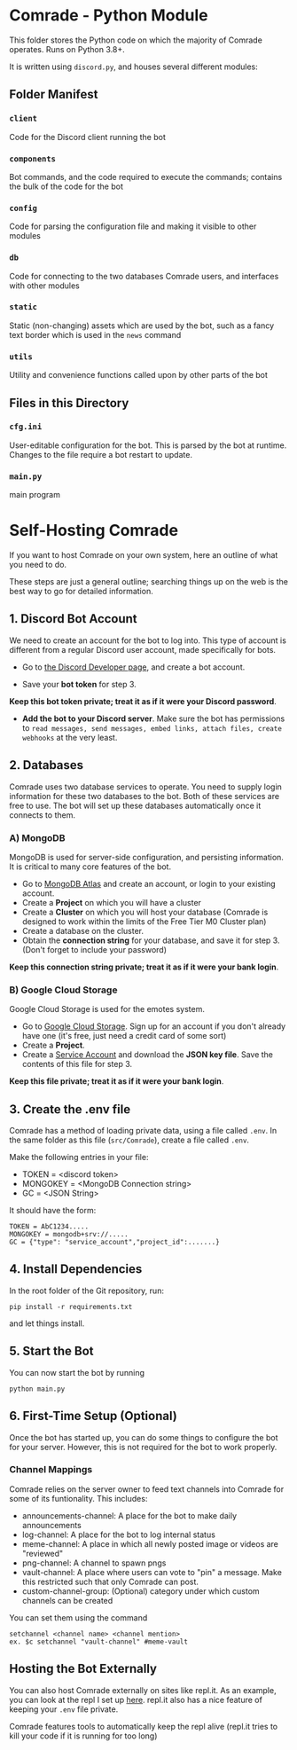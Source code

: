 # Comrade - Python Module
This folder stores the Python code on which the majority of Comrade operates. Runs on Python 3.8+.

It is written using `discord.py`, and houses several different modules:

## Folder Manifest

### `client`
Code for the Discord client running the bot

### `components`
Bot commands, and the code required to execute the commands; contains the bulk of the code for the bot

### `config`
Code for parsing the configuration file and making it visible to other modules

### `db`
Code for connecting to the two databases Comrade users, and interfaces with other modules

### `static`
Static (non-changing) assets which are used by the bot, such as a fancy text border which is used in the `news` command

### `utils`
Utility and convenience functions called upon by other parts of the bot

## Files in this Directory
### `cfg.ini`
User-editable configuration for the bot. This is parsed by the bot at runtime. Changes to the file require a bot restart to update.

### `main.py`
main program


# Self-Hosting Comrade
If you want to host Comrade on your own system, here an outline of what you need to do.

These steps are just a general outline; searching things up on the web is the best way to go for detailed information.

## 1. Discord Bot Account
We need to create an account for the bot to log into. This type of account is different from a regular Discord user account, made specifically for bots.

* Go to [the Discord Developer page](https://discord.com/developers/applications), and create a bot account.

* Save your **bot token** for step 3.

**Keep this bot token private; treat it as if it were your Discord password**.

* __Add the bot to your Discord server__. Make sure the bot has permissions to `read messages, send messages, embed links, attach files, create webhooks` at the very least.

## 2. Databases
Comrade uses two database services to operate. You need to supply login information for these two databases to the bot. Both of these services are free to use. The bot will set up these databases automatically once it connects to them.

### A) MongoDB
MongoDB is used for server-side configuration, and persisting information. It is critical to many core features of the bot.

* Go to [MongoDB Atlas](https://www.mongodb.com/cloud/atlas) and create an account, or login to your existing account.
* Create a **Project** on which you will have a cluster
* Create a **Cluster** on which you will host your database (Comrade is designed to work within the limits of the Free Tier M0 Cluster plan)
* Create a database on the cluster.
* Obtain the **connection string** for your database, and save it for step 3. (Don't forget to include your password)

**Keep this connection string private; treat it as if it were your bank login**.

### B) Google Cloud Storage
Google Cloud Storage is used for the emotes system.

* Go to [Google Cloud Storage](https://console.cloud.google.com/storage/). Sign up for an account if you don't already have one (it's free, just need a credit card of some sort)
* Create a **Project**.
* Create a [Service Account](https://cloud.google.com/docs/authentication/getting-started) and download the **JSON key file**. Save the contents of this file for step 3.

**Keep this file private; treat it as if it were your bank login**.

## 3. Create the .env file
Comrade has a method of loading private data, using a file called `.env`. In the same folder as this file (`src/Comrade`), create a file called `.env`.

Make the following entries in your file:
* TOKEN = \<discord token>
* MONGOKEY = \<MongoDB Connection string>
* GC = \<JSON String>

It should have the form:
```
TOKEN = AbC1234.....
MONGOKEY = mongodb+srv://.....
GC = {"type": "service_account","project_id":.......}
```

## 4. Install Dependencies
In the root folder of the Git repository, run:
```
pip install -r requirements.txt
```
and let things install.

## 5. Start the Bot
You can now start the bot by running
```
python main.py
```

## 6. First-Time Setup (Optional)
Once the bot has started up, you can do some things to configure the bot for your server. However, this is not required for the bot to work properly.

### Channel Mappings
Comrade relies on the server owner to feed text channels into Comrade for some of its funtionality. This includes:
- announcements-channel: A place for the bot to make daily announcements
- log-channel: A place for the bot to log internal status
- meme-channel: A place in which all newly posted image or videos are "reviewed"
- png-channel: A channel to spawn pngs
- vault-channel: A place where users can vote to "pin" a message. Make this restricted such that only Comrade can post.
- custom-channel-group: (Optional) category under which custom channels can be created

You can set them using the command
```
setchannel <channel name> <channel mention>
ex. $c setchannel "vault-channel" #meme-vault
```

## Hosting the Bot Externally
You can also host Comrade externally on sites like repl.it. As an example, you can look at the repl I set up [here](https://repl.it/@itchono/Comrade). repl.it also has a nice feature of keeping your `.env` file private.

Comrade features tools to automatically keep the repl alive (repl.it tries to kill your code if it is running for too long)

